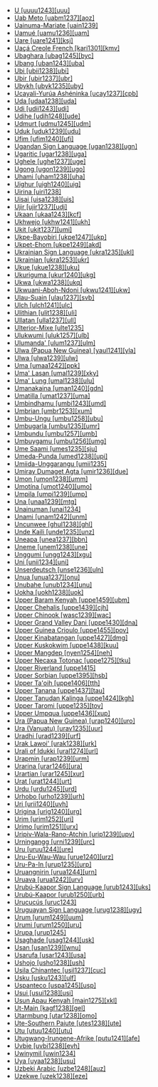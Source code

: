 - [U [uuuu1243][uuu]](tree/aust1305/khas1273/pala1352/east2331/angk1246/uuuu1243/md.ini)
- [Uab Meto [uabm1237][aoz]](tree/aust1307/mala1545/cent2237/cent2245/timo1265/rote1234/west2955/deng1254/uabm1238/nort3357/uabm1237/md.ini)
- [Uainuma-Mariate [uain1239]](tree/araw1281/japu1236/nucl1764/yucu1252/uain1239/md.ini)
- [Uamué [uamu1236][uam]](tree/uncl1493/uamu1236/md.ini)
- [Uare [uare1241][ksj]](tree/kwal1257/hume1245/uare1241/md.ini)
- [Uaçá Creole French [kari1301][kmv]](tree/indo1319/clas1257/ital1284/lati1262/lati1263/impe1234/roma1334/ital1285/west2813/shif1234/nort3208/gall1280/oila1234/cent2283/macr1273/circ1240/guya1252/kari1301/md.ini)
- [Ubaghara [ubag1245][byc]](tree/atla1278/volt1241/benu1247/delt1251/uppe1418/cent2027/nort2790/ubag1244/ubag1245/md.ini)
- [Ubang [uban1243][uba]](tree/atla1278/volt1241/benu1247/bant1294/sout3152/bend1256/nucl1801/bukp1239/uban1243/md.ini)
- [Ubi [ubii1238][ubi]](tree/afro1255/chad1250/east2632/east2633/east2710/ubii1238/md.ini)
- [Ubir [ubir1237][ubr]](tree/aust1307/mala1545/cent2237/east2712/ocea1241/west2818/papu1253/nucl1744/nort2848/aret1241/arei1235/ubir1237/md.ini)
- [Ubykh [ubyk1235][uby]](tree/abkh1242/ubyk1235/md.ini)
- [Ucayali-Yurúa Ashéninka [ucay1237][cpb]](tree/araw1281/sout3131/kamp1244/prea1240/asha1244/asha1241/asha1242/ashe1271/ucay1237/md.ini)
- [Uda [udaa1238][uda]](tree/atla1278/volt1241/benu1247/delt1251/obol1242/enwa1244/udaa1238/md.ini)
- [Udi [udii1243][udi]](tree/nakh1245/dagh1238/lezg1248/nucl1321/east2790/udia1235/udii1243/md.ini)
- [Udihe [udih1248][ude]](tree/tung1282/east2366/cent2235/udih1248/md.ini)
- [Udmurt [udmu1245][udm]](tree/ural1272/perm1256/udmu1245/md.ini)
- [Uduk [uduk1239][udu]](tree/koma1264/opuu1238/twam1235/uduk1239/md.ini)
- [Ufim [ufim1240][ufi]](tree/nucl1709/fini1244/fini1245/gusa1245/ufim1241/ufim1240/md.ini)
- [Ugandan Sign Language [ugan1238][ugn]](tree/sign1238/deaf1237/lsfi1234/asli1244/ugan1244/ugan1238/md.ini)
- [Ugaritic [ugar1238][uga]](tree/afro1255/semi1276/west2786/cent2236/nort3165/cana1267/ugar1239/ugar1238/md.ini)
- [Ughele [ughe1237][uge]](tree/aust1307/mala1545/cent2237/east2712/ocea1241/west2818/meso1253/newi1242/stge1234/nort3225/newg1239/east2761/ughe1237/md.ini)
- [Ugong [ugon1239][ugo]](tree/sino1245/burm1265/lolo1265/ugon1239/md.ini)
- [Uhami [uham1238][uha]](tree/atla1278/volt1241/benu1247/akpe1249/edoi1239/nort3183/osse1244/uham1238/md.ini)
- [Uighur [uigh1240][uig]](tree/turk1311/comm1245/karl1243/uygh1241/uygh1240/uigh1243/uigh1240/md.ini)
- [Uirina [uiri1238]](tree/araw1281/cari1281/uncl1521/uiri1238/md.ini)
- [Uisai [uisa1238][uis]](tree/sout2948/buin1247/buin1248/uisa1238/md.ini)
- [Ujir [ujir1237][udj]](tree/aust1307/mala1545/cent2237/cent2245/aruu1241/ujir1238/ujir1237/md.ini)
- [Ukaan [ukaa1243][kcf]](tree/atla1278/volt1241/benu1247/ukaa1243/md.ini)
- [Ukhwejo [ukhw1241][ukh]](tree/atla1278/volt1241/benu1247/bant1294/sout3152/narr1281/bant1295/maka1327/maka1323/mpoi1234/mpie1239/ukhw1241/md.ini)
- [Ukit [ukit1237][umi]](tree/aust1307/mala1545/nort3253/sara1342/puna1279/puna1280/buka1263/ukit1237/md.ini)
- [Ukpe-Bayobiri [ukpe1247][ukp]](tree/atla1278/volt1241/benu1247/bant1294/sout3152/bend1256/nucl1801/bukp1239/ukpe1247/md.ini)
- [Ukpet-Ehom [ukpe1249][akd]](tree/atla1278/volt1241/benu1247/delt1251/uppe1418/ukpe1249/md.ini)
- [Ukrainian Sign Language [ukra1235][ukl]](tree/sign1238/deaf1237/russ1270/ukra1235/md.ini)
- [Ukrainian [ukra1253][ukr]](tree/indo1319/clas1257/balt1263/slav1255/east1426/ukra1257/ukra1253/md.ini)
- [Ukue [ukue1238][uku]](tree/atla1278/volt1241/benu1247/akpe1249/edoi1239/nort3183/osse1244/ukue1239/ukue1238/md.ini)
- [Ukuriguma [ukur1240][ukg]](tree/nucl1709/mada1298/croi1234/grea1298/nort3379/numu1240/yara1256/ukur1240/md.ini)
- [Ukwa [ukwa1238][ukq]](tree/atla1278/volt1241/benu1247/delt1251/obol1242/cent2253/efik1244/ukwa1238/md.ini)
- [Ukwuani-Aboh-Ndoni [ukwu1241][ukw]](tree/atla1278/volt1241/benu1247/igbo1258/igbo1259/ukwu1241/md.ini)
- [Ulau-Suain [ulau1237][svb]](tree/aust1307/mala1545/cent2237/east2712/ocea1241/west2818/nort3206/scho1242/siau1243/ulau1237/md.ini)
- [Ulch [ulch1241][ulc]](tree/tung1282/east2366/orok1264/ulch1242/ulch1241/md.ini)
- [Ulithian [ulit1238][uli]](tree/aust1307/mala1545/cent2237/east2712/ocea1241/micr1243/cent2276/west2844/pona1247/truk1243/west2855/ulit1238/md.ini)
- [Ullatan [ulla1237][ull]](tree/drav1251/sout3133/sout3138/tami1291/tami1292/tami1293/tami1294/tami1297/tami1298/mala1541/ulla1237/md.ini)
- [Ulterior-Mixe [ulte1235]](tree/mixe1284/mixe1286/oaxa1241/ulte1235/md.ini)
- [Ulukwumi [uluk1257][ulb]](tree/atla1278/volt1241/benu1247/defo1239/yoru1244/edek1238/edea1234/east2738/sout3186/nucl1747/uluk1257/md.ini)
- [Ulumanda' [ulum1237][ulm]](tree/aust1307/mala1545/sout2923/nort2894/pitu1237/mata1312/ulum1237/md.ini)
- [Ulwa (Papua New Guinea) [yaul1241][yla]](tree/kera1258/mong1343/yaul1241/md.ini)
- [Ulwa [ulwa1239][ulw]](tree/misu1242/suma1272/sumu1234/ulwa1239/md.ini)
- [Uma [umaa1242][ppk]](tree/aust1307/mala1545/cele1242/kail1255/nort2898/umas1234/umaa1242/md.ini)
- [Uma' Lasan [umal1239][xky]](tree/aust1307/mala1545/nort3253/nort3171/keny1280/high1288/uppe1425/umal1239/md.ini)
- [Uma' Lung [umal1238][ulu]](tree/aust1307/mala1545/nort3253/nort3171/keny1280/high1288/uppe1425/umal1238/md.ini)
- [Umanakaina [uman1240][gdn]](tree/daga1274/uman1240/md.ini)
- [Umatilla [umat1237][uma]](tree/saha1239/saha1240/sout1502/umat1237/md.ini)
- [Umbindhamu [umbi1243][umd]](tree/pama1250/pama1251/comp1236/nort3256/umbi1242/umbi1243/md.ini)
- [Umbrian [umbr1253][xum]](tree/indo1319/clas1257/ital1284/sabe1249/umbr1253/md.ini)
- [Umbu-Ungu [umbu1258][ubu]](tree/nucl1709/cent2120/hage1248/auag1234/umbu1258/md.ini)
- [Umbugarla [umbu1235][umr]](tree/umbu1235/md.ini)
- [Umbundu [umbu1257][umb]](tree/atla1278/volt1241/benu1247/bant1294/sout3152/narr1281/cent2260/njil1234/sout3233/kune1234/umbu1257/md.ini)
- [Umbuygamu [umbu1256][umg]](tree/pama1250/pama1251/lama1273/coas1321/umbu1256/md.ini)
- [Ume Saami [umes1235][sju]](tree/ural1272/saam1281/west2390/sout3150/umes1235/md.ini)
- [Umeda-Punda [umed1238][upi]](tree/bord1247/wari1265/nucl1773/wain1248/umed1238/md.ini)
- [Umiida-Unggarangu [umii1235]](tree/worr1236/west2435/umii1235/md.ini)
- [Umiray Dumaget Agta [umir1236][due]](tree/aust1307/mala1545/grea1284/umir1236/md.ini)
- [Umon [umon1238][umm]](tree/atla1278/volt1241/benu1247/delt1251/uppe1418/cent2027/nort2790/ubag1244/kohu1243/umon1238/md.ini)
- [Umotína [umot1240][umo]](tree/boro1281/umot1240/md.ini)
- [Umpila [umpi1239][ump]](tree/pama1250/pama1251/comp1236/nort3256/nort2759/umpi1239/md.ini)
- [Una [unaa1239][mtg]](tree/nucl1709/mekk1240/east2504/unaa1239/md.ini)
- [Unainuman [unai1234]](tree/uncl1493/unai1234/md.ini)
- [Unami [unam1242][unm]](tree/algi1248/algo1256/algo1257/east2700/dela1253/comm1246/unam1242/md.ini)
- [Uncunwee [ghul1238][ghl]](tree/nubi1251/west2781/cent2232/kord1246/east2715/ghul1238/md.ini)
- [Unde Kaili [unde1235][unz]](tree/aust1307/mala1545/cele1242/kail1255/nort2898/kail1254/comm1248/unde1235/md.ini)
- [Uneapa [unea1237][bbn]](tree/aust1307/mala1545/cent2237/east2712/ocea1241/west2818/meso1253/bali1280/unea1237/md.ini)
- [Uneme [unem1238][une]](tree/atla1278/volt1241/benu1247/akpe1249/edoi1239/nort3182/afen1234/unem1239/unem1238/md.ini)
- [Unggumi [ungg1243][xgu]](tree/worr1236/west2435/ungg1243/md.ini)
- [Uni [unii1234][uni]](tree/skoo1245/skou1238/lago1243/unii1234/md.ini)
- [Unserdeutsch [unse1236][uln]](tree/indo1319/clas1257/germ1287/nort3152/west2793/high1289/high1286/midd1349/mode1258/uppe1464/glob1243/unse1236/md.ini)
- [Unua [unua1237][onu]](tree/aust1307/mala1545/cent2237/east2712/ocea1241/nort3195/cent2269/mala1539/east2753/cent2315/unua1238/unua1237/md.ini)
- [Unubahe [unub1234][unu]](tree/aust1307/mala1545/cent2237/east2712/ocea1241/west2818/papu1253/nucl1744/suau1243/unub1234/md.ini)
- [Uokha [uokh1238][uok]](tree/book1242/uokh1238/md.ini)
- [Upper Baram Kenyah [uppe1459][ubm]](tree/book1242/uppe1459/md.ini)
- [Upper Chehalis [uppe1439][cjh]](tree/sali1255/coas1325/tsam1241/inla1265/uppe1439/md.ini)
- [Upper Chinook [wasc1239][wac]](tree/chin1490/wasc1239/md.ini)
- [Upper Grand Valley Dani [uppe1430][dna]](tree/nucl1709/dani1287/cent2233/gran1246/wala1275/uppe1430/md.ini)
- [Upper Guinea Crioulo [uppe1455][pov]](tree/indo1319/clas1257/ital1284/lati1262/lati1263/impe1234/roma1334/ital1285/west2813/shif1234/sout3183/west2838/gali1263/macr1272/uppe1458/uppe1455/md.ini)
- [Upper Kinabatangan [uppe1427][dmg]](tree/aust1307/mala1545/nort3253/sout3154/grea1293/pait1248/uppe1426/uppe1427/md.ini)
- [Upper Kuskokwim [uppe1438][kuu]](tree/atha1245/atha1246/atha1247/cent2371/tana1299/tana1298/uppe1438/md.ini)
- [Upper Mangdep [nyen1254][neh]](tree/sino1245/bodi1256/bodi1257/tsha1246/east1469/main1269/phob1238/nyen1254/md.ini)
- [Upper Necaxa Totonac [uppe1275][tku]](tree/toto1251/toto1252/cent1397/nort3265/neca1234/uppe1275/md.ini)
- [Upper Riverland [uppe1415]](tree/pama1250/sout3135/vict1234/lowe1401/uppe1415/md.ini)
- [Upper Sorbian [uppe1395][hsb]](tree/indo1319/clas1257/balt1263/slav1255/west2792/sorb1249/uppe1395/md.ini)
- [Upper Ta'oih [uppe1406][tth]](tree/aust1305/katu1271/taoi1247/ongt1234/uppe1406/md.ini)
- [Upper Tanana [uppe1437][tau]](tree/atha1245/atha1246/atha1247/cent2371/tana1299/tana1298/uppe1472/uppe1437/md.ini)
- [Upper Tanudan Kalinga [uppe1424][kgh]](tree/book1242/uppe1424/md.ini)
- [Upper Taromi [uppe1235][tov]](tree/indo1319/clas1257/indo1320/iran1269/cent2317/cent2318/nort3177/tati1243/tati1244/cent2265/taro1267/uppe1235/md.ini)
- [Upper Umpqua [uppe1436][xup]](tree/atha1245/atha1246/atha1247/paci1277/oreg1242/uppe1436/md.ini)
- [Ura (Papua New Guinea) [urap1240][uro]](tree/bain1263/urap1240/md.ini)
- [Ura (Vanuatu) [urav1235][uur]](tree/aust1307/mala1545/cent2237/east2712/ocea1241/sout3173/sout2868/erro1239/urav1235/md.ini)
- [Uradhi [urad1239][urf]](tree/book1242/urad1239/md.ini)
- [Urak Lawoi' [urak1238][urk]](tree/aust1307/mala1545/mala1536/nort3170/mala1538/nucl1806/sing1270/keda1253/urak1238/md.ini)
- [Urali of Idukki [ural1274][url]](tree/drav1251/sout3133/sout3138/tami1291/tami1292/tami1293/tami1294/tami1297/ural1274/md.ini)
- [Urapmin [urap1239][urm]](tree/nucl1709/cent2116/awyu1265/okok1235/okkk1242/moun1253/urap1239/md.ini)
- [Urarina [urar1246][ura]](tree/urar1246/md.ini)
- [Urartian [urar1245][xur]](tree/hurr1239/urar1245/md.ini)
- [Urat [urat1244][urt]](tree/nucl1708/komb1276/urat1244/md.ini)
- [Urdu [urdu1245][urd]](tree/indo1319/clas1257/indo1320/indo1321/midd1375/cont1248/midl1245/shau1239/indo1322/west2812/hind1270/urdu1245/md.ini)
- [Urhobo [urho1239][urh]](tree/atla1278/volt1241/benu1247/akpe1249/edoi1239/sout2805/urho1239/md.ini)
- [Uri [urii1240][uvh]](tree/nucl1709/fini1244/fini1245/erap1240/urii1240/md.ini)
- [Urigina [urig1240][urg]](tree/nucl1709/mada1298/raic1241/peka1243/urig1241/urig1240/md.ini)
- [Urim [urim1252][uri]](tree/nucl1708/urim1252/md.ini)
- [Urimo [urim1251][urx]](tree/nucl1708/mari1433/elep1241/urim1251/md.ini)
- [Uripiv-Wala-Rano-Atchin [urip1239][upv]](tree/aust1307/mala1545/cent2237/east2712/ocea1241/nort3195/cent2269/mala1539/east2753/urip1239/md.ini)
- [Urningangg [urni1239][urc]](tree/giim1238/urni1238/urni1239/md.ini)
- [Uru [uruu1244][ure]](tree/uruc1242/uruu1244/md.ini)
- [Uru-Eu-Wau-Wau [urue1240][urz]](tree/tupi1275/mawe1252/awet1245/tupi1276/tupi1280/kawa1293/amon1240/urue1240/md.ini)
- [Uru-Pa-In [urup1235][urp]](tree/uncl1493/urup1235/md.ini)
- [Uruangnirin [urua1244][urn]](tree/aust1307/mala1545/cent2237/cent2245/keit1238/yamd1241/onin1244/urua1244/md.ini)
- [Uruava [urua1242][urv]](tree/aust1307/mala1545/cent2237/east2712/ocea1241/west2818/meso1253/newi1242/stge1234/nort3225/mono1280/urua1242/md.ini)
- [Urubú-Kaapor Sign Language [urub1243][uks]](tree/sign1238/vill1244/urub1243/md.ini)
- [Urubú-Kaapor [urub1250][urb]](tree/tupi1275/mawe1252/awet1245/tupi1276/tupi1281/guaj1258/urub1250/md.ini)
- [Urucucús [uruc1243]](tree/uncl1493/uruc1243/md.ini)
- [Uruguayan Sign Language [urug1238][ugy]](tree/sign1238/deaf1237/chil1284/para1321/urug1238/md.ini)
- [Urum [urum1249][uum]](tree/turk1311/comm1245/kipc1239/west1472/crim1256/urum1249/md.ini)
- [Urumi [urum1250][uru]](tree/tupi1275/puru1268/rama1257/urum1250/md.ini)
- [Urupa [urup1245]](tree/chap1271/more1263/wari1269/urup1244/urup1245/md.ini)
- [Usaghade [usag1244][usk]](tree/atla1278/volt1241/benu1247/delt1251/obol1242/usag1244/md.ini)
- [Usan [usan1239][wnu]](tree/nucl1709/mada1298/croi1234/grea1298/nort3379/numu1240/kari1319/usan1239/md.ini)
- [Usarufa [usar1243][usa]](tree/nucl1709/kain1273/kain1274/gauw1235/auya1234/usar1243/md.ini)
- [Ushojo [usho1238][ush]](tree/indo1319/clas1257/indo1320/indo1321/midd1375/dard1244/nucl1819/shin1270/kohi1247/usho1238/md.ini)
- [Usila Chinantec [usil1237][cuc]](tree/otom1299/west2783/otop1241/chin1484/cent2365/nort3349/chin1486/usil1237/md.ini)
- [Usku [usku1243][ulf]](tree/usku1243/md.ini)
- [Uspanteco [uspa1245][usp]](tree/maya1287/core1254/quic1274/grea1276/uspa1245/md.ini)
- [Usui [usui1238][usi]](tree/sino1245/brah1260/bodo1279/boro1284/dima1253/tipp1238/usui1238/md.ini)
- [Usun Apau Kenyah [main1275][xkl]](tree/aust1307/mala1545/nort3253/nort3171/keny1280/high1288/main1275/md.ini)
- [Ut-Main [kagf1238][gel]](tree/atla1278/volt1241/benu1247/kain1275/cent2242/duka1247/duka1250/main1281/kagf1238/md.ini)
- [Utarmbung [utar1238][omo]](tree/nucl1709/mada1298/kala1403/sout3148/osum1243/utar1238/md.ini)
- [Ute-Southern Paiute [utes1238][ute]](tree/utoa1244/nort2953/numi1242/sout2968/utes1238/md.ini)
- [Utu [utuu1240][utu]](tree/nucl1709/mada1298/croi1234/mabu1247/hans1243/silo1242/silo1241/utuu1240/md.ini)
- [Utugwang-Irungene-Afrike [putu1241][afe]](tree/atla1278/volt1241/benu1247/bant1294/sout3152/bend1256/nucl1801/putu1241/md.ini)
- [Uvbie [uvbi1238][evh]](tree/atla1278/volt1241/benu1247/akpe1249/edoi1239/sout2805/uvbi1238/md.ini)
- [Uwinymil [uwin1234]](tree/gunw1250/west2432/warr1259/uwin1234/md.ini)
- [Uya [uyaa1238][usu]](tree/nucl1709/mada1298/raic1241/nuru1240/uyaa1238/md.ini)
- [Uzbeki Arabic [uzbe1248][auz]](tree/afro1255/semi1276/west2786/cent2236/arab1394/arab1395/east2729/afgh1238/uzbe1248/md.ini)
- [Uzekwe [uzek1238][eze]](tree/atla1278/volt1241/benu1247/delt1251/uppe1418/cent2027/nort2790/kori1259/kuke1241/uzek1238/md.ini)
